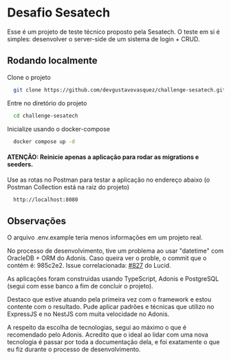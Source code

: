 # Desafio Sesatech

Esse é um projeto de teste técnico proposto pela Sesatech. O teste em si é simples: desenvolver o server-side de um sistema de login + CRUD. 

## Rodando localmente

Clone o projeto

```bash
  git clone https://github.com/devgustavovasquez/challenge-sesatech.git
```

Entre no diretório do projeto

```bash
  cd challenge-sesatech
```

Inicialize usando o docker-compose

```bash
  docker compose up -d
```

#### ATENÇÃO: Reinicie apenas a aplicação para rodar as migrations e seeders.


Use as rotas no Postman para testar a aplicação no endereço abaixo (o Postman Collection está na raiz do projeto)

```bash
  http://localhost:8080
```


## Observações

O arquivo .env.example teria menos informações em um projeto real.

No processo de desenvolvimento, tive um problema ao usar "datetime" com OracleDB + ORM do Adonis. Caso queira ver o proble, o commit que o contém é: 985c2e2.
Issue correlacionada: [#827](https://github.com/adonisjs/lucid/issues/827) do Lucid.

As aplicações foram construidas usando TypeScript, Adonis e PostgreSQL (segui com esse banco a fim de concluir o projeto).

Destaco que estive atuando pela primeira vez com o framework e estou contente com o resultado. Pude aplicar padrões e técnicas que utilizo no ExpressJS e no NestJS com muita velocidade no Adonis.

A respeito da escolha de tecnologias, segui ao máximo o que é recomendado pelo Adonis. Acredito que o ideal ao lidar com uma nova tecnologia é passar por toda a documentação dela, e foi exatamente o que eu fiz durante o processo de desenvolvimento.